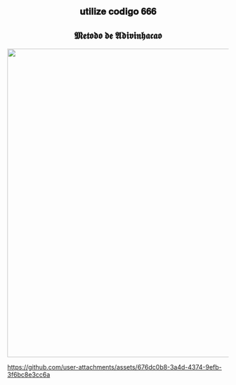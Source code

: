 <span align="center">

 
  
  ## 𝐮𝐭𝐢𝐥𝐢𝐳𝐞 𝐜𝐨𝐝𝐢𝐠𝐨 𝟔𝟔𝟔

</span>
<span align="center">



## 𝕸𝖊𝖙𝖔𝖉𝖔 𝖉𝖊 𝕬𝖉𝖎𝖛𝖎𝖓𝖍𝖆𝖈𝖆𝖔

</span>

<div align="center">

<img
src="https://github.com/user-attachments/assets/5baaec64-ba73-48df-961d-9c2399b9a79b"
width="700px" />
</div>

https://github.com/user-attachments/assets/676dc0b8-3a4d-4374-9efb-3f6bc8e3cc6a




